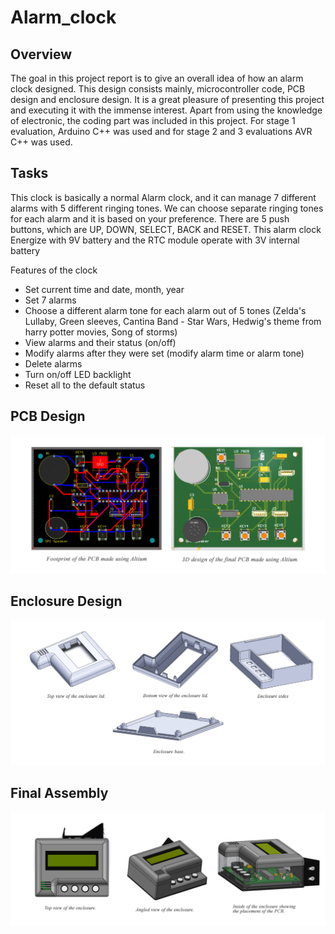 # Alarm_clock

## Overview

The goal in this project report is to give an overall idea of how an alarm clock designed. This design 
consists mainly, microcontroller code, PCB design and enclosure design. It is a great pleasure of 
presenting this project and executing it with the immense interest.
Apart from using the knowledge of electronic, the coding part was included in this project. For stage 1 
evaluation, Arduino C++ was used and for stage 2 and 3 evaluations AVR C++ was used.

## Tasks

This clock is basically a normal Alarm clock, and it can manage 7 different alarms with 5 different 
ringing tones. We can choose separate ringing tones for each alarm and it is based on your preference. 
There are 5 push buttons, which are UP, DOWN, SELECT, BACK and RESET. This alarm clock 
Energize with 9V battery and the RTC module operate with 3V internal battery

Features of the clock
- Set current time and date, month, year
- Set 7 alarms
- Choose a different alarm tone for each alarm out of 5 tones (Zelda's Lullaby, Green sleeves, 
 Cantina Band - Star Wars, Hedwig's theme from harry potter movies, Song of storms)
- View alarms and their status (on/off)
- Modify alarms after they were set (modify alarm time or alarm tone)
- Delete alarms
- Turn on/off LED backlight
- Reset all to the default status


## PCB Design
<img title="PCB Design" alt="Alt text" src="/Photos_/PCB.png">

## Enclosure Design
<img title="Enclosure Design" alt="Alt text" src="/Photos_/Enclosure_design.png">

## Final Assembly
<img title="Final Assembly" alt="Alt text" src="/Photos_/FinalAssembly.png">
